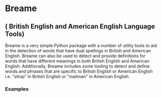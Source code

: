 # Breame

## ( **Br**itish **E**nglish and **Am**erican **E**nglish Language Tools)

Breame is a very simple Python package with a number of utility tools to aid in the detection of words that have dual spellings in British and American English. Breame can also be used to detect and provide definitions for words that have different meanings in both British English and American English. Additionally, Breame includes some tooling to detect and define words and phrases that are specific to British English or American English i.e. "strop" in British English or "mailman" in American English.

### Examples

